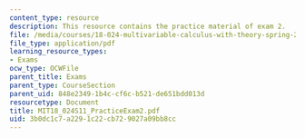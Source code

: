 ```yaml
---
content_type: resource
description: This resource contains the practice material of exam 2.
file: /media/courses/18-024-multivariable-calculus-with-theory-spring-2011/3b0dc1c7a2291c22cb729027a09bb8cc_MIT18_024S11_PracticeExam2.pdf
file_type: application/pdf
learning_resource_types:
- Exams
ocw_type: OCWFile
parent_title: Exams
parent_type: CourseSection
parent_uid: 848e2349-1b4c-cf6c-b521-de651bdd013d
resourcetype: Document
title: MIT18_024S11_PracticeExam2.pdf
uid: 3b0dc1c7-a229-1c22-cb72-9027a09bb8cc
---
```

